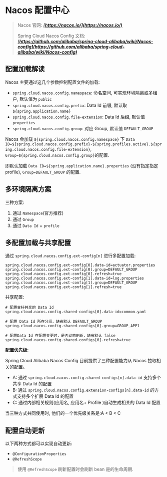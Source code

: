# Nacos 配置中心

> Nacos 官网: ***[https://nacos.io/](https://nacos.io/)***
>
> Spring Cloud Nacos Config 文档: ***[https://github.com/alibaba/spring-cloud-alibaba/wiki/Nacos-config](https://github.com/alibaba/spring-cloud-alibaba/wiki/Nacos-config)***

## 配置加载解读

Nacos 主要通过这几个参数控制配置文件的加载:

- `spring.cloud.nacos.config.namespace`: 命名空间, 可实现环境隔离或多租户, 默认值为 `public`
- `spring.cloud.nacos.config.prefix`: Data Id 前缀, 默认取 `${spring.application.name}`
- `spring.cloud.nacos.config.file-extension`: Data Id 后缀, 默认值 `properties`
- `spring.cloud.nacos.config.group`: 对应 Group, 默认值 `DEFAULT_GROUP`

Nacos 会加载 `${spring.cloud.nacos.config.namespace}` 下 `Data ID=${spring.cloud.nacos.config.prefix}-${spring.profiles.active}.${spring.cloud.nacos.config.file-extension}`, `Group=${spring.cloud.nacos.config.group}`的配置.

即默认加载 `Data ID=${spring.application.name}.properties` (没有指定指定 profile), `Group=DEFAULT_GROUP` 的配置.

## 多环境隔离方案

三种方案:

1. 通过 `Namespace`(官方推荐)
2. 通过 `Group`
3. 通过 `Data Id` + `profile`

## 多配置加载与共享配置

通过 `spring.cloud.nacos.config.ext-config[n]` 进行多配置加载:

```
spring.cloud.nacos.config.ext-config[0].data-id=actuator.properties
spring.cloud.nacos.config.ext-config[0].group=DEFAULT_GROUP
spring.cloud.nacos.config.ext-config[0].refresh=true
spring.cloud.nacos.config.ext-config[1].data-id=log.properties
spring.cloud.nacos.config.ext-config[1].group=DEFAULT_GROUP
spring.cloud.nacos.config.ext-config[1].refresh=true
```

共享配置:

```
# 配置支持共享的 Data Id
spring.cloud.nacos.config.shared-configs[0].data-id=common.yaml

# 配置 Data Id 所在分组，缺省默认 DEFAULT_GROUP
spring.cloud.nacos.config.shared-configs[0].group=GROUP_APP1

# 配置Data Id 在配置变更时，是否动态刷新，缺省默认 false
spring.cloud.nacos.config.shared-configs[0].refresh=true
```

**配置优先级:**

Spring Cloud Alibaba Nacos Config 目前提供了三种配置能力从 Nacos 拉取相关的配置。

- A: 通过 `spring.cloud.nacos.config.shared-configs[n].data-id` 支持多个共享 Data Id 的配置
- B: 通过 `spring.cloud.nacos.config.extension-configs[n].data-id` 的方式支持多个扩展 Data Id 的配置
- C: 通过内部相关规则(应用名, 应用名+ Profile )自动生成相关的 Data Id 配置

当三种方式共同使用时, 他们的一个优先级关系是:A < B < C

## 配置自动更新

以下两种方式都可以实现自动更新:

* `@ConfigurationProperties`
* `@RefreshScope`

> 使用 `@RefreshScope` 刷新配置时会刷新 bean 是的生命周期.

